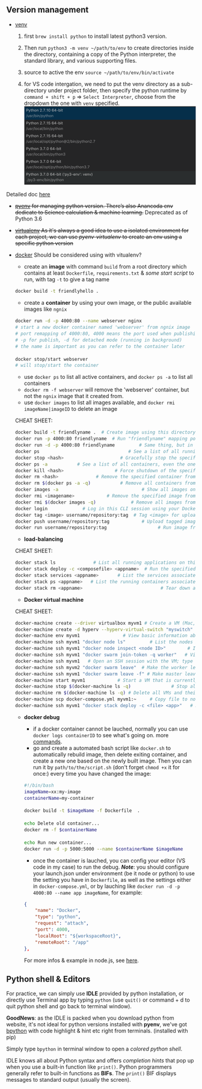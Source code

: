 ## Version management
- [venv](https://docs.python.org/3/library/venv.html)
  1. first `brew install python` to install latest python3 version.

  2. Then run `python3 -m venv ~/path/to/env` to create directories inside the directory, containing a copy of the Python interpreter, the standard library, and various supporting files.

  3. source to active the env `source ~/path/to/env/bin/activate`
  
  4. for VS code intergation, we need to put the venv directory as a sub-directory under project folder, then specify the python runtime by `command + shift + p` => `Select Interpreter`, choose from the dropdown the one with `venv` specified. ![alt text](./assets/python-interpreter-vscode.png)

Detailed doc [here](https://docs.python.org/3/tutorial/venv.html)

- <del>[pyenv](https://github.com/pyenv/pyenv/blob/master/COMMANDS.md) for managing python version. There’s also Anancoda env dedicate to Science calculation & machine learning.</del> Deprecated as of Python 3.6

- <del>[virtualenv](https://github.com/pyenv/pyenv-virtualenv) As it's always a good idea to use a isolated environment for each project, we can use *pyenv-virtualenv* to create an env using a specific python version</del>

- [docker](https://docs.docker.com/docker-for-mac/#explore-the-application-and-run-examples) Should be considered using with vitualenv?


	- create an **image** with command `build` from a root directory which contains at least `Dockerfile`, `requirements.txt` & _some start script_ to run, with tag `-t` to give a tag name

	```bash
	docker build -t friendlyhello .
	```
	
	- create a **container** by using your own image, or the public available images like `ngnix` 

	```bash
	docker run -d -p 4000:80 --name webserver nginx
	# start a new docker container named 'webserver' from ngnix image
	# port remapping of 4000:80, 4000 means the port used when publishing to host OS, and 80 is what the container EXPOSE within the Dockerfile
	# -p for publish, -d for detached mode (running in background)
	# the name is important as you can refer to the container later
	
	docker stop/start webserver
	# will stop/start the container
	```
	
	- use `docker ps` to list all active containers, and `docker ps -a` to list all containers
	- `docker rm -f webserver` will remove the 'webserver' container, but not the `ngnix` image that it created from.
	- use `docker images` to list all images available, and `docker rmi imageName|imageID` to delete an image 

	CHEAT SHEET:
	
	```bash
	docker build -t friendlyname .  # Create image using this directory's Dockerfile
	docker run -p 4000:80 friendlyname  # Run "friendlyname" mapping port 4000 to 80
	docker run -d -p 4000:80 friendlyname         # Same thing, but in detached mode
	docker ps                                 # See a list of all running containers
	docker stop <hash>                     # Gracefully stop the specified container
	docker ps -a           # See a list of all containers, even the ones not running
	docker kill <hash>                   # Force shutdown of the specified container
	docker rm <hash>              # Remove the specified container from this machine
	docker rm $(docker ps -a -q)           # Remove all containers from this machine
	docker images -a                               # Show all images on this machine
	docker rmi <imagename>            # Remove the specified image from this machine
	docker rmi $(docker images -q)             # Remove all images from this machine
	docker login             # Log in this CLI session using your Docker credentials
	docker tag <image> username/repository:tag  # Tag <image> for upload to registry
	docker push username/repository:tag            # Upload tagged image to registry
	docker run username/repository:tag                   # Run image from a registry
	```
	
	- **load-balancing**

	CHEAT SHEET:
	
	```bash
	docker stack ls              # List all running applications on this Docker host
	docker stack deploy -c <composefile> <appname>  # Run the specified Compose file
	docker stack services <appname>       # List the services associated with an app
	docker stack ps <appname>   # List the running containers associated with an app
	docker stack rm <appname>                             # Tear down an application
	```
	- **Docker virtual machine**

	CHEAT SHEET:
	
	```bash
	docker-machine create --driver virtualbox myvm1 # Create a VM (Mac, Win7, Linux)
	docker-machine create -d hyperv --hyperv-virtual-switch "myswitch" myvm1 # Win10
	docker-machine env myvm1                # View basic information about your node
	docker-machine ssh myvm1 "docker node ls"         # List the nodes in your swarm
	docker-machine ssh myvm1 "docker node inspect <node ID>"        # Inspect a node
	docker-machine ssh myvm1 "docker swarm join-token -q worker"   # View join token
	docker-machine ssh myvm1   # Open an SSH session with the VM; type "exit" to end
	docker-machine ssh myvm2 "docker swarm leave"  # Make the worker leave the swarm
	docker-machine ssh myvm1 "docker swarm leave -f" # Make master leave, kill swarm
	docker-machine start myvm1            # Start a VM that is currently not running
	docker-machine stop $(docker-machine ls -q)               # Stop all running VMs
	docker-machine rm $(docker-machine ls -q) # Delete all VMs and their disk images
	docker-machine scp docker-compose.yml myvm1:~     # Copy file to node's home dir
	docker-machine ssh myvm1 "docker stack deploy -c <file> <app>"   # Deploy an app
	```
	
	- **docker debug**

		- if a docker container cannot be lauched, normally you can use `docker logs containerID` to see what's going on. more [commands](https://medium.com/@pimterry/5-ways-to-debug-an-exploding-docker-container-4f729e2c0aa8).
		- go and create a automated bash script like `docker.sh` to automatically rebuild image, then delete exiting container, and create a new one based on the newly built image. Then you can run it by `path/to/the/script.sh` (don't forget `chmod +x` it for once:) every time you have changed the image:

		```bash
		#!/bin/bash
		imageName=xx:my-image
		containerName=my-container
		
		docker build -t $imageName -f Dockerfile  .
		
		echo Delete old container...
		docker rm -f $containerName
		
		echo Run new container...
		docker run -d -p 5000:5000 --name $containerName $imageName
		```
		- once the container is lauched, you can config your editor (VS code in my case) to run the debug. **_Note_**: you should configure your launch.json under environment (be it node or python) to use the setting you have in `Dockerfile`, as well as the settings either in `docker-compose.yml`, or by lauching like `docker run -d -p 4000:80 --name app imageName`, for example:

		```json
		{
            "name": "Docker",
            "type": "python",
            "request": "attach",
            "port": 4000,
            "localRoot": "${workspaceRoot}",
            "remoteRoot": "/app"
        },
		```
		
		For more infos & example in node.js, see [here](https://blog.docker.com/2016/07/live-debugging-docker/).

## Python shell & Editors
For practice, we can simply use **IDLE** provided by python installation, or directly use Terminal app by typing `python` (use `quit()` or command + d to quit python shell and go back to terminal window).

**GoodNews**: as the IDLE is packed when you download python from website, it's not ideal for python versions installed with **pyenv**, we've got [bpython](https://docs.bpython-interpreter.org/contributing.html#getting-your-development-environment-set-up) with code highlight & hint etc right from terminals. (installed with pip)

Simply type `bpython` in terminal window to open a *colored python shell*.

IDLE knows all about Python syntax and offers *completion hints* that pop up when you use a built-in function like `print()`. Python programmers generally refer to built-in functions as **BIFs**. The `print()` BIF displays messages to standard output (usually the screen).
